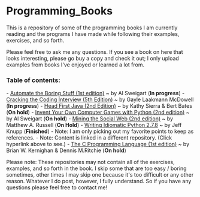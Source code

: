 Programming_Books
=================

This is a repository of some of the programming books I am currently reading and the programs I have made while following their examples, exercises, and so forth.

Please feel free to ask me any questions. If you see a book on here that looks interesting, please go buy a copy and check it out; I only upload examples from books I've enjoyed or learned a lot from.


<h3>Table of contents:</h3>
- <a href="https://github.com/ArnoldM904/Programming_Books/tree/master/Automate_the_Boring_Stuff">Automate the Boring Stuff (1st edition)</a> ~ by Al Sweigart (<strong>In progress</strong>)
- <a href="https://github.com/ArnoldM904/Programming_Books/tree/master/Cracking_the_Coding_Interview">Cracking the Coding Interview (5th Edition)</a> ~ by Gayle Laakmann McDowell (<strong>In progress</strong>)
- <a href="https://github.com/ArnoldM904/Programming_Books/tree/master/Head_First_Java">Head First Java (2nd Edition)</a> ~ by Kathy Sierra & Bert Bates (<strong>On hold</strong>)
- <a href="https://github.com/ArnoldM904/Programming_Books/tree/master/Invent_Your_Own_Computer_Games_with_Python">Invent Your Own Computer Games with Python (2nd edition)</a> ~ by Al Sweigart (<strong>On hold</strong>)
- <a href="">Mining the Social Web (2nd edition)</a> ~ by Matthew A. Russell (<strong>On Hold</strong>)
- <a href="https://github.com/ArnoldM904/Random_Programs/blob/master/Python_Programs/Idiomatic_Python2.7_References.py">Writing Idiomatic Python 2.7.8</a> ~ by Jeff Knupp (<strong>Finished</strong>)
  - Note: I am only picking out my favorite points to keep as references.
  - Note: Content is linked in a different repository. (Click hyperlink above to see.)
- <a href="https://github.com/ArnoldM904/Programming_Books/tree/master/The_C_Programming_Language">The C Programming Language (1st edition)</a> ~ by Brian W. Kernighan & Dennis M.Ritchie (<strong>On hold</strong>)
<strong><End of table of contents until more programs are uploaded to this repository.></strong>


Please note: These repositories may not contain all of the exercises, examples, and so forth in the book. I skip some that are too easy / boring sometimes, other times I may skip one because it's too difficult or any other reason. Whatever I do post, however, I fully understand. So if you have any questions please feel free to contact me!
